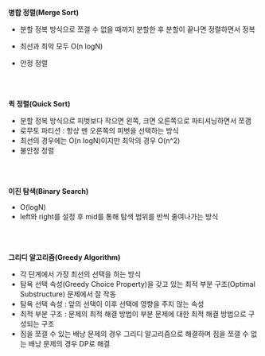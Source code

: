**병합 정렬(Merge Sort)**

* 분할 정복 방식으로 쪼갤 수 없을 때까지 분할한 후 분할이 끝나면 정렬하면서 정복


* 최선과 최악 모두 O(n logN)
* 안정 정렬

<br>

<br>

**퀵 정렬(Quick Sort)**

* 분할 정복 방식으로 피벗보다 작으면 왼쪽, 크면 오른쪽으로 파티셔닝하면서 쪼갬
* 로무토 파티션 : 항상 맨 오른쪽의 피벗을 선택하는 방식
* 최선의 경우에는 O(n logN)이지만 최악의 경우 O(n^2)
* 불안정 정렬   

<br>

<br>

**이진 탐색(Binary Search)**

* O(logN)
* left와 right를 설정 후 mid를 통해 탐색 범위를 반씩 줄여나가는 방식


<br>

<br>

**그리디 알고리즘(Greedy Algorithm)**

* 각 단계에서 가장 최선의 선택을 하는 방식
* 탐욕 선택 속성(Greedy Choice Property)을 갖고 있는 최적 부분 구조(Optimal Substructure) 문제에서 잘 작동
* 탐욕 선택 속성 : 앞의 선택이 이후 선택에 영향을 주지 않는 속성
* 최적 부분 구조 :  문제의 최적 해결 방법이 부분 문제에 대한 최적 해결 방법으로 구성되는 구조
* 짐을 쪼갤 수 있는 배낭 문제의 경우 그리디 알고리즘으로 해결하며 짐을 쪼갤 수 없는 배낭 문제의 경우 DP로 해결

